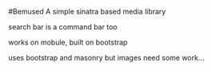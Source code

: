 #Bemused
A simple sinatra based media library

search bar is a command bar too

works on mobule, built on bootstrap

uses bootstrap and masonry but images need some work...
